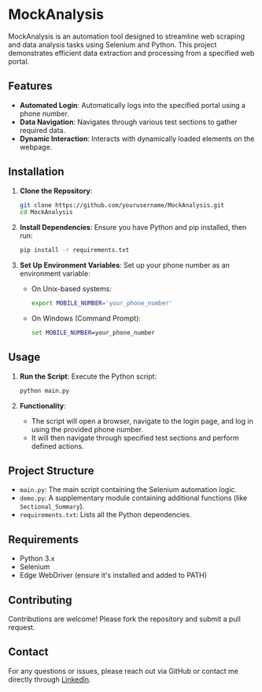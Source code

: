 # MockAnalysis

MockAnalysis is an automation tool designed to streamline web scraping and data analysis tasks using Selenium and Python. This project demonstrates efficient data extraction and processing from a specified web portal.

## Features

- **Automated Login**: Automatically logs into the specified portal using a phone number.
- **Data Navigation**: Navigates through various test sections to gather required data.
- **Dynamic Interaction**: Interacts with dynamically loaded elements on the webpage.

## Installation

1. **Clone the Repository**:
   ```bash
   git clone https://github.com/yourusername/MockAnalysis.git
   cd MockAnalysis
   ```

2. **Install Dependencies**:
   Ensure you have Python and pip installed, then run:
   ```bash
   pip install -r requirements.txt
   ```

3. **Set Up Environment Variables**:
   Set up your phone number as an environment variable:
   - On Unix-based systems:
     ```bash
     export MOBILE_NUMBER='your_phone_number'
     ```
   - On Windows (Command Prompt):
     ```cmd
     set MOBILE_NUMBER=your_phone_number
     ```

## Usage

1. **Run the Script**:
   Execute the Python script:
   ```bash
   python main.py
   ```

2. **Functionality**:
   - The script will open a browser, navigate to the login page, and log in using the provided phone number.
   - It will then navigate through specified test sections and perform defined actions.

## Project Structure

- `main.py`: The main script containing the Selenium automation logic.
- `demo.py`: A supplementary module containing additional functions (like `Sectional_Summary`).
- `requirements.txt`: Lists all the Python dependencies.

## Requirements

- Python 3.x
- Selenium
- Edge WebDriver (ensure it's installed and added to PATH)

## Contributing
Contributions are welcome! Please fork the repository and submit a pull request.

## Contact
For any questions or issues, please reach out via GitHub or contact me directly through [LinkedIn](https://www.linkedin.com/in/yourprofile).
